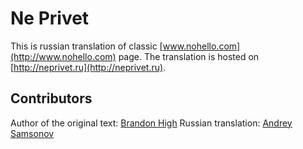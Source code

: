 # Ne Privet

This is russian translation of classic [www.nohello.com](http://www.nohello.com) page. The translation is hosted on [http://neprivet.ru](http://neprivet.ru).

## Contributors

Author of the original text: [Brandon High](https://plus.google.com/109027777332815018147)
Russian translation: [Andrey Samsonov](https://github.com/kryzhovnik)
